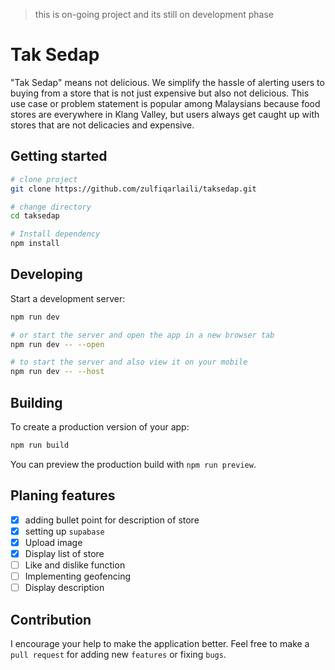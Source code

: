 > this is on-going project and its still on development phase

# Tak Sedap

"Tak Sedap" means not delicious. We simplify the hassle of alerting users to buying from a store that is not just expensive but also not delicious. This use case or problem statement is popular among Malaysians because food stores are everywhere in Klang Valley, but users always get caught up with stores that are not delicacies and expensive.

## Getting started

```bash
# clone project
git clone https://github.com/zulfiqarlaili/taksedap.git

# change directory
cd taksedap

# Install dependency
npm install

```

## Developing

Start a development server:

```bash
npm run dev

# or start the server and open the app in a new browser tab
npm run dev -- --open

# to start the server and also view it on your mobile
npm run dev -- --host
```

## Building

To create a production version of your app:

```bash
npm run build
```

You can preview the production build with `npm run preview`.

## Planing features

- [x] adding bullet point for description of store
- [x] setting up `supabase`
- [x] Upload image
- [x] Display list of store
- [ ] Like and dislike function
- [ ] Implementing geofencing
- [ ] Display description

## Contribution

I encourage your help to make the application better. Feel free to make a `pull request` for adding new `features` or fixing `bugs`.
